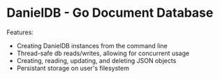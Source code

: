 # DanielDB - Go Document Database

Features:
- Creating DanielDB instances from the command line
- Thread-safe db reads/writes, allowing for concurrent usage
- Creating, reading, updating, and deleting JSON objects
- Persistant storage on user's filesystem
